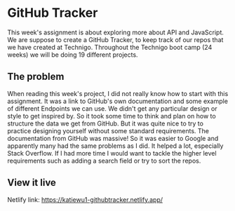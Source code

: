 # GitHub Tracker

This week's assignment is about exploring more about API and JavaScript.
We are suppose to create a GitHub Tracker, to keep track of our repos that we have created at Technigo.
Throughout the Technigo boot camp (24 weeks) we will be doing 19 different projects.

## The problem

When reading this week's project, I did not really know how to start with this assignment. It was a link to GitHub's own documentation and some example of different Endpoints we can use.
We didn't get any particular design or style to get inspired by. So it took some time to think and plan on how to structure the data we get from GitHub. But it was quite nice to try to practice designing yourself without some standard requirements.
The documentation from GitHub was massive! So it was easier to Google and apparently many had the same problems as I did. It helped a lot, especially Stack Overflow.
If I had more time I would want to tackle the higher level requirements such as adding a search field or try to sort the repos.

## View it live

Netlify link: https://katiewu1-githubtracker.netlify.app/
